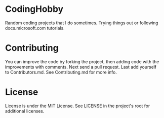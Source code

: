 # CodingHobby
Random coding projects that I do sometimes.
Trying things out or following docs.microsoft.com tutorials.

# Contributing
You can improve the code by forking the project, then adding code with the improvements with comments. Next send a pull request. Last add yourself to Contributors.md. See Contributing.md for more info.

# License
License is under the MIT License. See LICENSE in the project's root for additional licenses.
